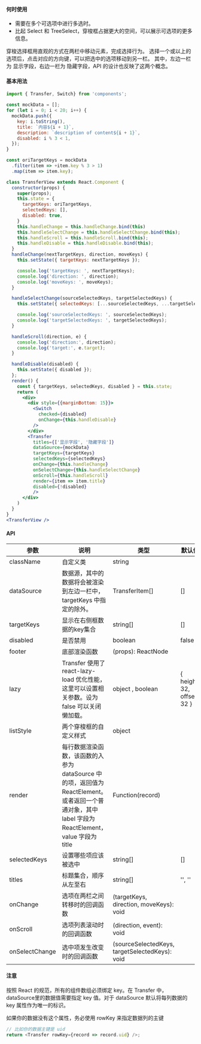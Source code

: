 #### **何时使用**

- 需要在多个可选项中进行多选时。
- 比起 Select 和 TreeSelect，穿梭框占据更大的空间，可以展示可选项的更多信息。

穿梭选择框用直观的方式在两栏中移动元素，完成选择行为。
选择一个或以上的选项后，点击对应的方向键，可以把选中的选项移动到另一栏。 其中，左边一栏为 显示字段，右边一栏为 隐藏字段，API 的设计也反映了这两个概念。

#### **基本用法**

```jsx
import { Transfer, Switch} from 'components';

const mockData = [];
for (let i = 0; i < 20; i++) {
  mockData.push({
    key: i.toString(),
    title: `内容${i + 1}`,
    description: `description of content${i + 1}`,
    disabled: i % 3 < 1,
  });
}

const oriTargetKeys = mockData
  .filter(item => +item.key % 3 > 1)
  .map(item => item.key);

class TransferView extends React.Component {
  constructor(props) {
    super(props);
    this.state = {
      targetKeys: oriTargetKeys,
      selectedKeys: [],
      disabled: true,
    }
    this.handleChange = this.handleChange.bind(this)
    this.handleSelectChange = this.handleSelectChange.bind(this);
    this.handleScroll = this.handleScroll.bind(this);
    this.handleDisable = this.handleDisable.bind(this);
  }
  handleChange(nextTargetKeys, direction, moveKeys) {
    this.setState({ targetKeys: nextTargetKeys });

    console.log('targetKeys: ', nextTargetKeys);
    console.log('direction: ', direction);
    console.log('moveKeys: ', moveKeys);
  }

  handleSelectChange(sourceSelectedKeys, targetSelectedKeys) {
    this.setState({ selectedKeys: [...sourceSelectedKeys, ...targetSelectedKeys] });

    console.log('sourceSelectedKeys: ', sourceSelectedKeys);
    console.log('targetSelectedKeys: ', targetSelectedKeys);
  }

  handleScroll(direction, e) {
    console.log('direction:', direction);
    console.log('target:', e.target);
  }

  handleDisable(disabled) {
    this.setState({ disabled });
  };
  render() {
    const { targetKeys, selectedKeys, disabled } = this.state;
    return (
      <div>
        <div style={{marginBottom: 15}}>
          <Switch
            checked={disabled}
            onChange={this.handleDisable}
          />
        </div>
        <Transfer
          titles={['显示字段', '隐藏字段']}
          dataSource={mockData}
          targetKeys={targetKeys}
          selectedKeys={selectedKeys}
          onChange={this.handleChange}
          onSelectChange={this.handleSelectChange}
          onScroll={this.handleScroll}
          render={item => item.title}
          disabled={!disabled}
          />
      </div>
    )
  }
}
<TransferView />
```

#### **API**

| 参数 | 说明 | 类型 | 默认值 |
| --- | --- | --- | --- |
| className | 自定义类 | string |  |
| dataSource | 数据源，其中的数据将会被渲染到左边一栏中，targetKeys 中指定的除外。 | TransferItem[] | [] |
| targetKeys | 显示在右侧框数据的key集合 | string[] | [] |
| disabled | 是否禁用 | boolean | false |
| footer | 底部渲染函数 | (props): ReactNode |  |
| lazy | Transfer 使用了 react-lazy-load 优化性能，这里可以设置相关参数。设为 false 可以关闭懒加载。 | object , boolean | { height: 32, offset: 32 } |
| listStyle | 两个穿梭框的自定义样式 | object |  |
| render | 每行数据渲染函数，该函数的入参为 dataSource 中的项，返回值为 ReactElement。或者返回一个普通对象，其中 label 字段为 ReactElement，value 字段为 title | Function(record) |  |
| selectedKeys | 设置哪些项应该被选中 | string[] | [] |
| titles | 标题集合，顺序从左至右 | string[] | '', '' |
| onChange | 选项在两栏之间转移时的回调函数 | (targetKeys, direction, moveKeys): void |  |
| onScroll | 选项列表滚动时的回调函数 | (direction, event): void |  |
| onSelectChange | 选中项发生改变时的回调函数 | (sourceSelectedKeys, targetSelectedKeys): void |  |

#### **注意**
按照 React 的规范，所有的组件数组必须绑定 key。在 Transfer 中，dataSource里的数据值需要指定 key 值。对于 dataSource 默认将每列数据的 key 属性作为唯一的标识。

如果你的数据没有这个属性，务必使用 rowKey 来指定数据列的主键

```js static
// 比如你的数据主键是 uid
return <Transfer rowKey={record => record.uid} />;
```
